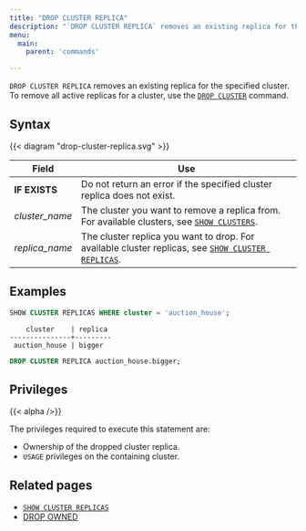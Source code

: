 ```yaml
---
title: "DROP CLUSTER REPLICA"
description: "`DROP CLUSTER REPLICA` removes an existing replica for the specified cluster."
menu:
  main:
    parent: 'commands'

---
```


`DROP CLUSTER REPLICA` removes an existing replica for the specified cluster. To remove all active replicas for a cluster, use the [`DROP CLUSTER`](/sql/drop-cluster) command.

## Syntax

{{< diagram "drop-cluster-replica.svg" >}}

Field | Use
------|-----
**IF EXISTS** | Do not return an error if the specified cluster replica does not exist.
_cluster_name_ | The cluster you want to remove a replica from. For available clusters, see [`SHOW CLUSTERS`](../show-clusters).
_replica&lowbar;name_ | The cluster replica you want to drop. For available cluster replicas, see [`SHOW CLUSTER REPLICAS`](../show-cluster-replicas).

## Examples

```sql
SHOW CLUSTER REPLICAS WHERE cluster = 'auction_house';
```

```nofmt
    cluster    | replica
---------------+---------
 auction_house | bigger
```

```sql
DROP CLUSTER REPLICA auction_house.bigger;
```

## Privileges

{{< alpha />}}

The privileges required to execute this statement are:

- Ownership of the dropped cluster replica.
- `USAGE` privileges on the containing cluster.

## Related pages

- [`SHOW CLUSTER REPLICAS`](../show-cluster-replicas)
- [DROP OWNED](../drop-owned)
